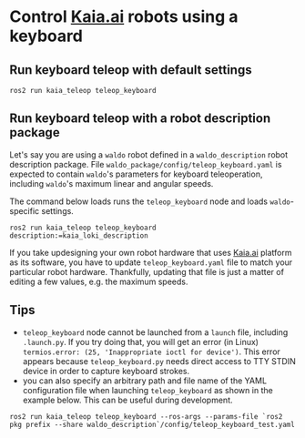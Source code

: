 # Control [Kaia.ai](https://kaia.ai) robots using a keyboard

## Run keyboard teleop with default settings
```
ros2 run kaia_teleop teleop_keyboard
```

## Run keyboard teleop with a robot description package
Let's say you are using a `waldo` robot defined in a `waldo_description` robot description package.
File `waldo_package/config/teleop_keyboard.yaml` is expected to contain `waldo`'s parameters for
keyboard teleoperation, including `waldo`'s maximum linear and angular speeds.

The command below loads runs the `teleop_keyboard` node and loads `waldo`-specific settings.
```
ros2 run kaia_teleop teleop_keyboard description:=kaia_loki_description
```
If you take updesigning your own robot hardware that uses [Kaia.ai](https://kaia.ai) platform as its software,
you have to update `teleop_keyboard.yaml` file to match your particular robot hardware. Thankfully,
updating that file is just a matter of editing a few values, e.g. the maximum speeds.

## Tips
- `teleop_keyboard` node cannot be launched from a `launch` file, including `.launch.py`.
If you try doing that, you will get an error (in Linux) `termios.error: (25, 'Inappropriate ioctl for device')`.
This error appears because `teleop_keyboard.py` needs direct access to TTY STDIN device in order to
capture keyboard strokes.
- you can also specify an arbitrary path and file name of the YAML configuration file when launching
`teleop_keyboard` as shown in the example below. This can be useful during development.
```
ros2 run kaia_teleop teleop_keyboard --ros-args --params-file `ros2 pkg prefix --share waldo_description`/config/teleop_keyboard_test.yaml
```
